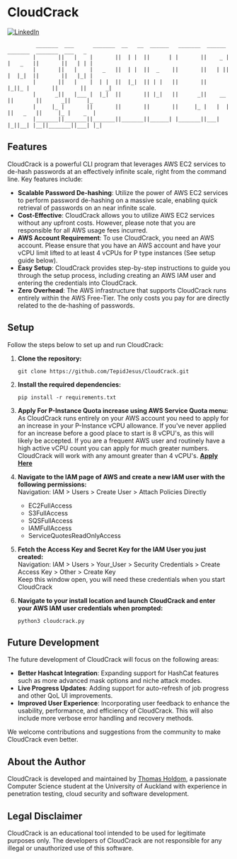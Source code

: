 # CloudCrack

[![LinkedIn](https://img.shields.io/badge/Connect%20on-LinkedIn-blue.svg)](https://www.linkedin.com/in/thomasholdom/)

             _______  ___      _______  __   __  ______   _______  ______    _______  _______  ___   _ 
            |       ||   |    |       ||  | |  ||      | |       ||    _ |  |   _   ||       ||   | | |
            |       ||   |    |   _   ||  | |  ||  _    ||       ||   | ||  |  |_|  ||       ||   |_| |
            |       ||   |    |  | |  ||  |_|  || | |   ||       ||   |_||_ |       ||       ||      _|
            |      _||   |___ |  |_|  ||       || |_|   ||      _||    __  ||       ||      _||     |_ 
            |     |_ |       ||       ||       ||       ||     |_ |   |  | ||   _   ||     |_ |    _  |
            |_______||_______||_______||_______||______| |_______||___|  |_||__| |__||_______||___| |_|


## Features

CloudCrack is a powerful CLI program that leverages AWS EC2 services to de-hash passwords at an effectively infinite scale, right from the command line. Key features include:

- **Scalable Password De-hashing**: Utilize the power of AWS EC2 services to perform password de-hashing on a massive scale, enabling quick retrieval of passwords on an near infinite scale.
- **Cost-Effective**: CloudCrack allows you to utilize AWS EC2 services without any upfront costs. However, please note that you are responsible for all AWS usage fees incurred.
- **AWS Account Requirement**: To use CloudCrack, you need an AWS account. Please ensure that you have an AWS account and have your vCPU limit lifted to at least 4 vCPUs for P type instances (See setup guide below).
- **Easy Setup**: CloudCrack provides step-by-step instructions to guide you through the setup process, including creating an AWS IAM user and entering the credentials into CloudCrack.
- **Zero Overhead**: The AWS infrastructure that supports CloudCrack runs entirely within the AWS Free-Tier. The only costs you pay for are directly related to the de-hashing of passwords.

## Setup

Follow the steps below to set up and run CloudCrack:

1. **Clone the repository:**

   ```shell
   git clone https://github.com/TepidJesus/CloudCrack.git
   ```

2. **Install the required dependencies:**

   ```shell
   pip install -r requirements.txt
   ```

3. **Apply For P-Instance Quota increase using AWS Service Quota menu:**  
As CloudCrack runs entirely on your AWS account you need to apply for an increase in your P-Instance vCPU allowance. If you've never applied for an increase before a good place to start is 8 vCPU's, as this will likely be accepted. If you are a frequent AWS user and routinely have a high active vCPU count you can apply for much greater numbers. CloudCrack will work with any amount greater than 4 vCPU's.
**[Apply Here](https://us-east-2.console.aws.amazon.com/servicequotas/home/services/ec2/quotas/L-417A185B)**


4. **Navigate to the IAM page of AWS and create a new IAM user with the following permissions:**  
Navigation: IAM > Users > Create User > Attach Policies Directly 
   - EC2FullAccess
   - S3FullAccess
   - SQSFullAccess
   - IAMFullAccess
   - ServiceQuotesReadOnlyAccess   


5. **Fetch the Access Key and Secret Key for the IAM User you just created:**  
Navigation: IAM > Users > Your_User > Security Credentials > Create Access Key > Other > Create Key  
Keep this window open, you will need these credentials when you start CloudCrack
6. **Navigate to your install location and launch CloudCrack and enter your AWS IAM user credentials when prompted:**

   ```shell
   python3 cloudcrack.py
   ```

## Future Development

The future development of CloudCrack will focus on the following areas:

- **Better Hashcat Integration**: Expanding support for HashCat features such as more advanced mask options and niche attack modes.
- **Live Progress Updates**: Adding support for auto-refresh of job progress and other QoL UI improvements.
- **Improved User Experience**: Incorporating user feedback to enhance the usability, performance, and efficiency of CloudCrack. This will also include more verbose error handling and recovery methods.

We welcome contributions and suggestions from the community to make CloudCrack even better.

## About the Author

CloudCrack is developed and maintained by [Thomas Holdom](https://www.linkedin.com/in/thomasholdom/), a passionate Computer Science student at the University of Auckland with experience in penetration testing, cloud security and software development.


## Legal Disclaimer

CloudCrack is an educational tool intended to be used for legitimate purposes only. The developers of CloudCrack are not responsible for any illegal or unauthorized use of this software.